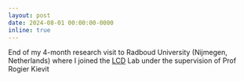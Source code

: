 ```yaml
---
layout: post
date: 2024-08-01 00:00:00-0000
inline: true
---
```



End of my 4-month research visit to Radboud University (Nijmegen, Netherlands) where I joined the [LCD](https://lifespancognitivedynamics.com/) Lab under the supervision of Prof Rogier Kievit